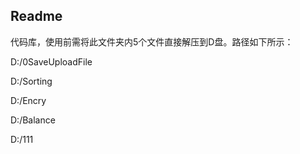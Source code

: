 ## Readme

代码库，使用前需将此文件夹内5个文件直接解压到D盘。路径如下所示：

D:/0SaveUploadFile

D:/Sorting

D:/Encry

D:/Balance

D:/111